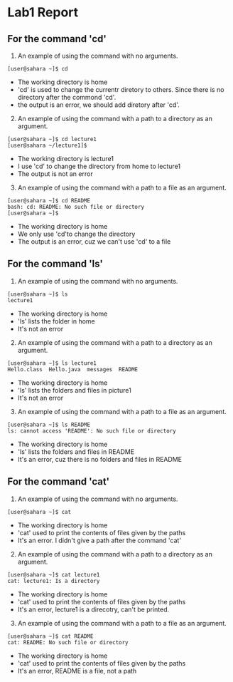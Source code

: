 # Lab1 Report


## For the command 'cd'
1. An example of using the command with no arguments.
```
[user@sahara ~]$ cd
```
* The working directory is home
* 'cd' is used to change the currentr diretory to others. Since there is no directory after the commond 'cd'.
* the output is an error, we should add diretory after 'cd'.
2. An example of using the command with a path to a directory as an argument.
```
[user@sahara ~]$ cd lecture1
[user@sahara ~/lecture1]$
```
* The working directory is lecture1
* I use 'cd' to change the directory from home to lecture1
* The output is not an error
3. An example of using the command with a path to a file as an argument.
```
[user@sahara ~]$ cd README
bash: cd: README: No such file or directory
[user@sahara ~]$
```
* The working directory is home
* We only use 'cd'to change the directory
* The output is an error, cuz we can't use 'cd' to a file

## For the command 'ls'
1. An example of using the command with no arguments.
```
[user@sahara ~]$ ls
lecture1
```
* The working directory is home
* 'ls' lists the folder in home
* It's not an error
2. An example of using the command with a path to a directory as an argument.
```
[user@sahara ~]$ ls lecture1
Hello.class  Hello.java  messages  README
```
* The working directory is home
* 'ls' lists the folders and files in picture1
* It's not an error
3. An example of using the command with a path to a file as an argument.
```
[user@sahara ~]$ ls README
ls: cannot access 'README': No such file or directory
```
* The working directory is home
* 'ls' lists the folders and files in README
* It's an error, cuz there is no folders and files in README

## For the command 'cat'
1. An example of using the command with no arguments.
```
[user@sahara ~]$ cat
```
* The working directory is home
* 'cat' used to print the contents of files given by the paths
* It's an error. I didn't give a path after the command 'cat'
2. An example of using the command with a path to a directory as an argument.
```
[user@sahara ~]$ cat lecture1
cat: lecture1: Is a directory
```
* The working directory is home
* 'cat' used to print the contents of files given by the paths
* It's an error, lecture1 is a direcotry, can't be printed.
3. An example of using the command with a path to a file as an argument.
```
[user@sahara ~]$ cat README
cat: README: No such file or directory
```
* The working directory is home
* 'cat' used to print the contents of files given by the paths
* It's an error, README is a file, not a path

